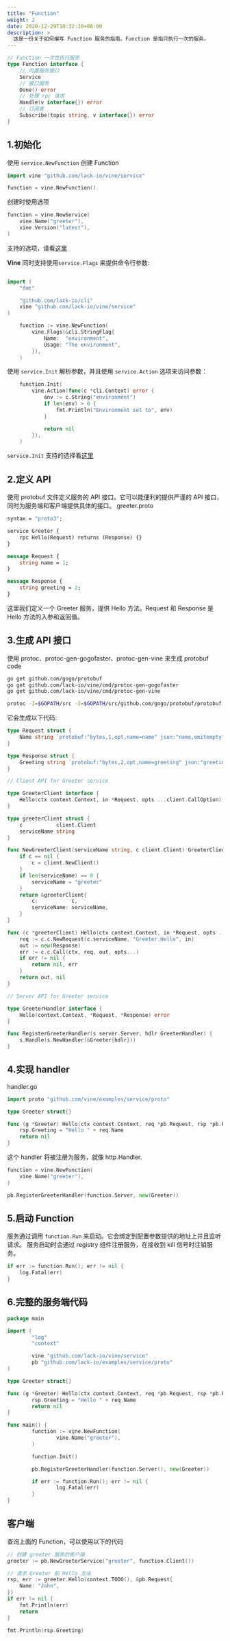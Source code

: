 ```yaml
---
title: "Function"
weight: 2
date: 2020-12-29T10:32:20+08:00
description: >
  这是一份关于如何编写 Function 服务的指南。Function 是指只执行一次的服务。
---
```


```go
// Function 一次性执行服务
type Function interface {
	// 内置服务接口
	Service
	// 接口服务
	Done() error
	// 处理 rpc 请求
	Handle(v interface{}) error
	// 订阅者
	Subscribe(topic string, v interface{}) error
}
```

## 1.初始化

使用 `service.NewFunction` 创建 Function
```go
import vine "github.com/lack-io/vine/service"

function = vine.NewFunction()
```

创建时使用选项
```go
function = vine.NewService(
    vine.Name("greeter"),
    vine.Version("latest"),
)
```

支持的选项，请看[这里](https://pkg.go.dev/github.com/lack-io/vine/service#Option)

**Vine** 同时支持使用`service.Flags` 来提供命令行参数:

```go

import (
	"fmt"

	"github.com/lack-io/cli"
	vine "github.com/lack-io/vine/service"
)

	function := vine.NewFunction(
		vine.Flags(&cli.StringFlag{
			Name:  "environment",
			Usage: "The environment",
		}),
	)
```
使用 `service.Init` 解析参数，并且使用 `service.Action` 选项来访问参数：
```go
	function.Init(
		vine.Action(func(c *cli.Context) error {
			env := c.String("environment")
			if len(env) > 0 {
				fmt.Println("Environment set to", env)
			}

			return nil
		}),
	)
```
`service.Init` 支持的选择看[这里](https://pkg.go.dev/github.com/lack-io/vine/service/config/cmd#pkg-variables)

## 2.定义 API
使用 protobuf 文件定义服务的 API 接口。它可以能便利的提供严谨的 API 接口，同时为服务端和客户端提供具体的接口。
greeter.proto
```protobuf
syntax = "proto3";

service Greeter {
	rpc Hello(Request) returns (Response) {}
}

message Request {
	string name = 1;
}

message Response {
	string greeting = 2;
}
```
这里我们定义一个 Greeter 服务，提供 Hello 方法。Request 和 Response 是 Hello 方法的入参和返回值。

## 3.生成 API 接口
使用 protoc、protoc-gen-gogofaster、protoc-gen-vine 来生成 protobuf code
```bash
go get github.com/gogo/protobuf
go get github.com/lack-io/vine/cmd/protoc-gen-gogofaster
go get github.com/lack-io/vine/cmd/protoc-gen-vine
```
```bash
protoc -I=$GOPATH/src -I=$GOPATH/src/github.com/gogo/protobuf/protobuf --gogofaster_out=plugins=grpc:. --vine_out=. greeter.proto
```
它会生成以下代码:

```go
type Request struct {
	Name string `protobuf:"bytes,1,opt,name=name" json:"name,omitempty"`
}

type Response struct {
	Greeting string `protobuf:"bytes,2,opt,name=greeting" json:"greeting,omitempty"`
}

// Client API for Greeter service

type GreeterClient interface {
	Hello(ctx context.Context, in *Request, opts ...client.CallOption) (*Response, error)
}

type greeterClient struct {
	c           client.Client
	serviceName string
}

func NewGreeterClient(serviceName string, c client.Client) GreeterClient {
	if c == nil {
		c = client.NewClient()
	}
	if len(serviceName) == 0 {
		serviceName = "greeter"
	}
	return &greeterClient{
		c:           c,
		serviceName: serviceName,
	}
}

func (c *greeterClient) Hello(ctx context.Context, in *Request, opts ...client.CallOption) (*Response, error) {
	req := c.c.NewRequest(c.serviceName, "Greeter.Hello", in)
	out := new(Response)
	err := c.c.Call(ctx, req, out, opts...)
	if err != nil {
		return nil, err
	}
	return out, nil
}

// Server API for Greeter service

type GreeterHandler interface {
	Hello(context.Context, *Request, *Response) error
}

func RegisterGreeterHandler(s server.Server, hdlr GreeterHandler) {
	s.Handle(s.NewHandler(&Greeter{hdlr}))
}
```

## 4.实现 handler

handler.go
```go
import proto "github.com/vine/examples/service/proto"

type Greeter struct{}

func (g *Greeter) Hello(ctx context.Context, req *pb.Request, rsp *pb.Response) error {
	rsp.Greeting = "Hello " + req.Name
	return nil
}
```
这个 handler 将被注册为服务，就像 http.Handler.

```go
function = vine.NewFunction(
    vine.Name("greeter"),
)

pb.RegisterGreeterHandler(function.Server, new(Greeter))
```

## 5.启动 Function
服务通过调用 `function.Run` 来启动。它会绑定到配置参数提供的地址上并且监听请求。
服务启动时会通过 registry 组件注册服务，在接收到 kill 信号时注销服务。

```go
if err := function.Run(); err != nil {
    log.Fatal(err)
}
```

## 6.完整的服务端代码
```go
package main

import (
        "log"
        "context"

        vine "github.com/lack-io/vine/service"
        pb "github.com/lack-io/examples/service/proto"
)

type Greeter struct{}

func (g *Greeter) Hello(ctx context.Context, req *pb.Request, rsp *pb.Response) error {
        rsp.Greeting = "Hello " + req.Name
        return nil
}

func main() {
        function := vine.NewFunction(
                vine.Name("greeter"),
        )

        function.Init()

        pb.RegisterGreeterHandler(function.Server(), new(Greeter))

        if err := function.Run(); err != nil {
                log.Fatal(err)
        }
}
```

## 客户端
查询上面的 Function，可以使用以下的代码
```go
// 创建 greeter 服务的客户端
greeter := pb.NewGreeterService("greeter", function.Client())

// 请求 Greeter 的 Hello 方法
rsp, err := greeter.Hello(context.TODO(), &pb.Request{
	Name: "John",
})
if err != nil {
	fmt.Println(err)
	return
}

fmt.Println(rsp.Greeting)
```